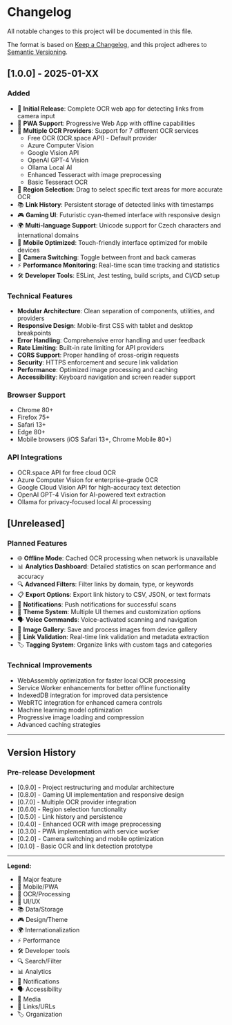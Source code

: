 # Changelog

All notable changes to this project will be documented in this file.

The format is based on [Keep a Changelog](https://keepachangelog.com/en/1.0.0/),
and this project adheres to [Semantic Versioning](https://semver.org/spec/v2.0.0.html).

## [1.0.0] - 2025-01-XX

### Added
- 🎉 **Initial Release**: Complete OCR web app for detecting links from camera input
- 📱 **PWA Support**: Progressive Web App with offline capabilities
- 🔄 **Multiple OCR Providers**: Support for 7 different OCR services
  - Free OCR (OCR.space API) - Default provider
  - Azure Computer Vision
  - Google Vision API
  - OpenAI GPT-4 Vision
  - Ollama Local AI
  - Enhanced Tesseract with image preprocessing
  - Basic Tesseract OCR
- 🎯 **Region Selection**: Drag to select specific text areas for more accurate OCR
- 📚 **Link History**: Persistent storage of detected links with timestamps
- 🎮 **Gaming UI**: Futuristic cyan-themed interface with responsive design
- 🌍 **Multi-language Support**: Unicode support for Czech characters and international domains
- 📱 **Mobile Optimized**: Touch-friendly interface optimized for mobile devices
- 🔄 **Camera Switching**: Toggle between front and back cameras
- ⚡ **Performance Monitoring**: Real-time scan time tracking and statistics
- 🛠️ **Developer Tools**: ESLint, Jest testing, build scripts, and CI/CD setup

### Technical Features
- **Modular Architecture**: Clean separation of components, utilities, and providers
- **Responsive Design**: Mobile-first CSS with tablet and desktop breakpoints
- **Error Handling**: Comprehensive error handling and user feedback
- **Rate Limiting**: Built-in rate limiting for API providers
- **CORS Support**: Proper handling of cross-origin requests
- **Security**: HTTPS enforcement and secure link validation
- **Performance**: Optimized image processing and caching
- **Accessibility**: Keyboard navigation and screen reader support

### Browser Support
- Chrome 80+
- Firefox 75+
- Safari 13+
- Edge 80+
- Mobile browsers (iOS Safari 13+, Chrome Mobile 80+)

### API Integrations
- OCR.space API for free cloud OCR
- Azure Computer Vision for enterprise-grade OCR
- Google Cloud Vision API for high-accuracy text detection
- OpenAI GPT-4 Vision for AI-powered text extraction
- Ollama for privacy-focused local AI processing

## [Unreleased]

### Planned Features
- 🌐 **Offline Mode**: Cached OCR processing when network is unavailable
- 📊 **Analytics Dashboard**: Detailed statistics on scan performance and accuracy
- 🔍 **Advanced Filters**: Filter links by domain, type, or keywords
- 📋 **Export Options**: Export link history to CSV, JSON, or text formats
- 🔔 **Notifications**: Push notifications for successful scans
- 🎨 **Theme System**: Multiple UI themes and customization options
- 🗣️ **Voice Commands**: Voice-activated scanning and navigation
- 📸 **Image Gallery**: Save and process images from device gallery
- 🔗 **Link Validation**: Real-time link validation and metadata extraction
- 🏷️ **Tagging System**: Organize links with custom tags and categories

### Technical Improvements
- WebAssembly optimization for faster local OCR processing
- Service Worker enhancements for better offline functionality
- IndexedDB integration for improved data persistence
- WebRTC integration for enhanced camera controls
- Machine learning model optimization
- Progressive image loading and compression
- Advanced caching strategies

---

## Version History

### Pre-release Development
- [0.9.0] - Project restructuring and modular architecture
- [0.8.0] - Gaming UI implementation and responsive design
- [0.7.0] - Multiple OCR provider integration
- [0.6.0] - Region selection functionality
- [0.5.0] - Link history and persistence
- [0.4.0] - Enhanced OCR with image preprocessing
- [0.3.0] - PWA implementation with service worker
- [0.2.0] - Camera switching and mobile optimization
- [0.1.0] - Basic OCR and link detection prototype

---

**Legend:**
- 🎉 Major feature
- 📱 Mobile/PWA
- 🔄 OCR/Processing
- 🎯 UI/UX
- 📚 Data/Storage
- 🎮 Design/Theme
- 🌍 Internationalization
- ⚡ Performance
- 🛠️ Developer tools
- 🔍 Search/Filter
- 📊 Analytics
- 🔔 Notifications
- 🗣️ Accessibility
- 📸 Media
- 🔗 Links/URLs
- 🏷️ Organization